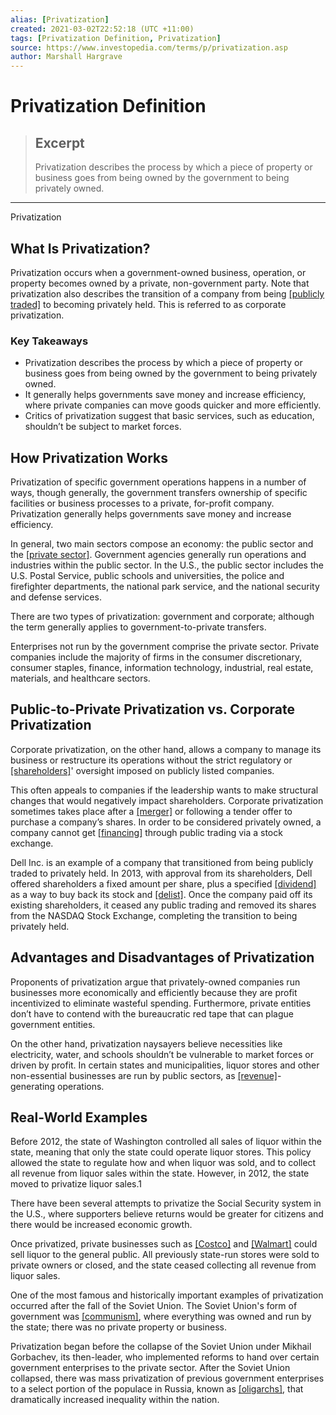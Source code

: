 ```yaml
---
alias: [Privatization]
created: 2021-03-02T22:52:18 (UTC +11:00)
tags: [Privatization Definition, Privatization]
source: https://www.investopedia.com/terms/p/privatization.asp
author: Marshall Hargrave
---
```


# Privatization Definition

> ## Excerpt
> Privatization describes the process by which a piece of property or business goes from being owned by the government to being privately owned.

---

Privatization
## What Is Privatization?

Privatization occurs when a government-owned business, operation, or property becomes owned by a private, non-government party. Note that privatization also describes the transition of a company from being [[publicly traded]](https://www.investopedia.com/terms/p/publiccompany.asp) to becoming privately held. This is referred to as corporate privatization.

### Key Takeaways

-   Privatization describes the process by which a piece of property or business goes from being owned by the government to being privately owned.
-   It generally helps governments save money and increase efficiency, where private companies can move goods quicker and more efficiently.
-   Critics of privatization suggest that basic services, such as education, shouldn’t be subject to market forces.

## How Privatization Works

Privatization of specific government operations happens in a number of ways, though generally, the government transfers ownership of specific facilities or business processes to a private, for-profit company. Privatization generally helps governments save money and increase efficiency.

In general, two main sectors compose an economy: the public sector and the [[private sector]](https://www.investopedia.com/terms/p/private-sector.asp). Government agencies generally run operations and industries within the public sector. In the U.S., the public sector includes the U.S. Postal Service, public schools and universities, the police and firefighter departments, the national park service, and the national security and defense services.

There are two types of privatization: government and corporate; although the term generally applies to government-to-private transfers.

Enterprises not run by the government comprise the private sector. Private companies include the majority of firms in the consumer discretionary, consumer staples, finance, information technology, industrial, real estate, materials, and healthcare sectors.

## Public-to-Private Privatization vs. Corporate Privatization

Corporate privatization, on the other hand, allows a company to manage its business or restructure its operations without the strict regulatory or [[shareholders]](https://www.investopedia.com/terms/s/shareholder.asp)' oversight imposed on publicly listed companies.

This often appeals to companies if the leadership wants to make structural changes that would negatively impact shareholders. Corporate privatization sometimes takes place after a [[merger]](https://www.investopedia.com/terms/m/merger.asp) or following a tender offer to purchase a company’s shares. In order to be considered privately owned, a company cannot get [[financing]](https://www.investopedia.com/terms/e/equityfinancing.asp) through public trading via a stock exchange.

Dell Inc. is an example of a company that transitioned from being publicly traded to privately held. In 2013, with approval from its shareholders, Dell offered shareholders a fixed amount per share, plus a specified [[dividend]](https://www.investopedia.com/terms/d/dividend.asp) as a way to buy back its stock and [[delist]](https://www.investopedia.com/terms/d/delisting.asp). Once the company paid off its existing shareholders, it ceased any public trading and removed its shares from the NASDAQ Stock Exchange, completing the transition to being privately held.

## Advantages and Disadvantages of Privatization

Proponents of privatization argue that privately-owned companies run businesses more economically and efficiently because they are profit incentivized to eliminate wasteful spending. Furthermore, private entities don’t have to contend with the bureaucratic red tape that can plague government entities.

On the other hand, privatization naysayers believe necessities like electricity, water, and schools shouldn’t be vulnerable to market forces or driven by profit. In certain states and municipalities, liquor stores and other non-essential businesses are run by public sectors, as [[revenue]](https://www.investopedia.com/terms/r/revenue.asp)\-generating operations.

## Real-World Examples

Before 2012, the state of Washington controlled all sales of liquor within the state, meaning that only the state could operate liquor stores. This policy allowed the state to regulate how and when liquor was sold, and to collect all revenue from liquor sales within the state. However, in 2012, the state moved to privatize liquor sales.1

There have been several attempts to privatize the Social Security system in the U.S., where supporters believe returns would be greater for citizens and there would be increased economic growth.

Once privatized, private businesses such as [[Costco]](https://www.investopedia.com/articles/investing/070715/costcos-business-model-smarter-you-think.asp) and [[Walmart]](https://www.investopedia.com/articles/markets/092115/these-are-benefits-investing-walmart.asp) could sell liquor to the general public. All previously state-run stores were sold to private owners or closed, and the state ceased collecting all revenue from liquor sales.

One of the most famous and historically important examples of privatization occurred after the fall of the Soviet Union. The Soviet Union's form of government was [[communism]](https://www.investopedia.com/terms/c/communism.asp), where everything was owned and run by the state; there was no private property or business.

Privatization began before the collapse of the Soviet Union under Mikhail Gorbachev, its then-leader, who implemented reforms to hand over certain government enterprises to the private sector. After the Soviet Union collapsed, there was mass privatization of previous government enterprises to a select portion of the populace in Russia, known as [[oligarchs]](https://www.investopedia.com/terms/o/oligopoly.asp), that dramatically increased inequality within the nation.
